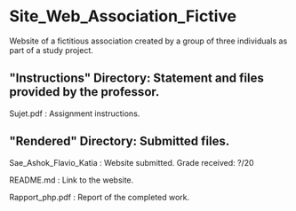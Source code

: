 # Site_Web_Association_Fictive
Website of a fictitious association created by a group of three individuals as part of a study project.

## "Instructions" Directory: Statement and files provided by the professor.
Sujet.pdf : Assignment instructions.

## "Rendered" Directory: Submitted files.

Sae_Ashok_Flavio_Katia : Website submitted. Grade received: ?/20

README.md : Link to the website.

Rapport_php.pdf : Report of the completed work.
